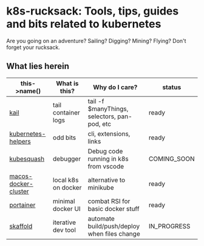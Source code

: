 # k8s-rucksack:  Tools, tips, guides and bits related to kubernetes

Are you going on an adventure?  Sailing?  Digging?  Mining?  Flying?  Don't forget your rucksack.

## What lies herein

| this->name()           | What is this?       | Why do I care?                               | status      |
| ---------------------- | ------------------- | -------------------------------------------- | ----------- |
| [kail]                 | tail container logs | tail -f $manyThings, selectors, pan-pod, etc | ready |
| [kubernetes-helpers]   | odd bits            | cli, extensions, links                       | ready       |
| [kubesquash]           | debugger            | Debug code running in k8s from vscode        | COMING_SOON |
| [macos-docker-cluster] | local k8s on docker | alternative to minikube                      | ready       |
| [portainer]            | minimal docker UI   | combat RSI for basic docker stuff            | ready       |
| [skaffold]             | iterative dev tool  | automate build/push/deploy when files change | IN_PROGRESS |

[kail]: kail
[kubernetes-helpers]: kubernetes-helpers
[kubesquash]: kubesquash
[macos-docker-cluster]: macos-docker-cluster
[portainer]: portainer
[skaffold]: skaffold